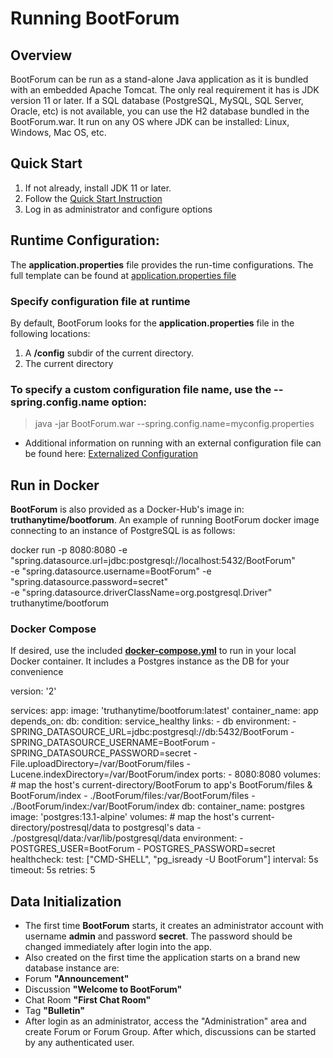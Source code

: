 # Running BootForum

## Overview
BootForum can be run as a stand-alone Java application as it is bundled with an embedded Apache Tomcat. The only real requirement it has is JDK version 11 or later. If a SQL database (PostgreSQL, MySQL, SQL Server, Oracle, etc) is not available, you can use the H2 database bundled in the BootForum.war. It run on any OS where JDK can be installed: Linux, Windows, Mac OS, etc.

## Quick Start

1. If not already, install JDK 11 or later.
2. Follow the [Quick Start Instruction](QuickStart.md)
3. Log in as administrator and configure options

## Runtime Configuration:
The **application.properties** file provides the run-time configurations. The full template can be found at [application.properties file](./src/main/resources/application.properties)
### Specify configuration file at runtime
By default, BootForum looks for the **application.properties** file in the following locations:
1. A **/config** subdir of the current directory.
2. The current directory
### To specify a custom configuration file name, use the **--spring.config.name** option:
> java -jar BootForum.war --spring.config.name=myconfig.properties
* Additional information on running with an external configuration file can be found here:
[Externalized Configuration](https://docs.spring.io/spring-boot/docs/2.2.0.RELEASE/reference/html/spring-boot-features.html#boot-features-external-config-application-property-files "Externalized Configuration")

## Run in Docker
**BootForum** is also provided as a Docker-Hub's image in: **truthanytime/bootforum**. An example of running BootForum docker image connecting to an instance of PostgreSQL is as follows:

docker run -p 8080:8080 -e "spring.datasource.url=jdbc:postgresql://localhost:5432/BootForum"  
 -e "spring.datasource.username=BootForum" -e  "spring.datasource.password=secret"  
 -e "spring.datasource.driverClassName=org.postgresql.Driver" truthanytime/bootforum


### Docker Compose
If desired, use the included **[docker-compose.yml](./docker-compose.yml)** to run in your local Docker container. It includes a Postgres instance as the DB for your convenience  

version: '2'

services:
 app:
   image: 'truthanytime/bootforum:latest'
   container_name: app
   depends_on:
     db:
       condition: service_healthy
   links:
     - db
   environment:
     - SPRING_DATASOURCE_URL=jdbc:postgresql://db:5432/BootForum
     - SPRING_DATASOURCE_USERNAME=BootForum
     - SPRING_DATASOURCE_PASSWORD=secret
     - File.uploadDirectory=/var/BootForum/files
     - Lucene.indexDirectory=/var/BootForum/index
   ports:
     - 8080:8080
   volumes:
     # map the host's current-directory/BootForum to app's BootForum/files & BootForum/index
     - ./BootForum/files:/var/BootForum/files
     - ./BootForum/index:/var/BootForum/index
 db:
   container_name: postgres
   image: 'postgres:13.1-alpine'
   volumes:
     # map the host's current-directory/postresql/data to postgresql's data
     - ./postgresql/data:/var/lib/postgresql/data
   environment:
     - POSTGRES_USER=BootForum
     - POSTGRES_PASSWORD=secret
   healthcheck:
     test: ["CMD-SHELL", "pg_isready -U BootForum"]
     interval: 5s
     timeout: 5s
     retries: 5

## Data Initialization
* The first time **BootForum** starts, it creates an administrator account with username **admin** and password **secret**. The password should be changed immediately after login into the app.
* Also created on the first time the application starts on a brand new database instance are:
* Forum **"Announcement"**  
* Discussion **"Welcome to BootForum"**
* Chat Room **"First Chat Room"**
* Tag **"Bulletin"**
* After login as an administrator, access the "Administration" area and create Forum or Forum Group. After which, discussions can be started by any authenticated user.
